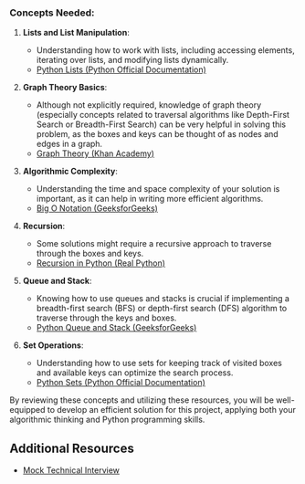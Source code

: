 ### Concepts Needed:

1.  **Lists and List Manipulation**:
    
    *   Understanding how to work with lists, including accessing elements, iterating over lists, and modifying lists dynamically.
    *   [Python Lists (Python Official Documentation)](https://docs.python.org/3/tutorial/datastructures.html)
2.  **Graph Theory Basics**:
    
    *   Although not explicitly required, knowledge of graph theory (especially concepts related to traversal algorithms like Depth-First Search or Breadth-First Search) can be very helpful in solving this problem, as the boxes and keys can be thought of as nodes and edges in a graph.
    *   [Graph Theory (Khan Academy)](https://www.khanacademy.org/computing/computer-science/algorithms/graph-representation/a/representing-graphs)
3.  **Algorithmic Complexity**:
    
    *   Understanding the time and space complexity of your solution is important, as it can help in writing more efficient algorithms.
    *   [Big O Notation (GeeksforGeeks)](https://www.geeksforgeeks.org/asymptotic-notation-and-analysis-based-on-input-size-of-algorithms/)
4.  **Recursion**:
    
    *   Some solutions might require a recursive approach to traverse through the boxes and keys.
    *   [Recursion in Python (Real Python)](https://realpython.com/python-recursion/)
5.  **Queue and Stack**:
    
    *   Knowing how to use queues and stacks is crucial if implementing a breadth-first search (BFS) or depth-first search (DFS) algorithm to traverse through the keys and boxes.
    *   [Python Queue and Stack (GeeksforGeeks)](https://www.geeksforgeeks.org/queue-in-python/)
6.  **Set Operations**:
    
    *   Understanding how to use sets for keeping track of visited boxes and available keys can optimize the search process.
    *   [Python Sets (Python Official Documentation)](https://docs.python.org/3/tutorial/datastructures.html#sets)

By reviewing these concepts and utilizing these resources, you will be well-equipped to develop an efficient solution for this project, applying both your algorithmic thinking and Python programming skills.

Additional Resources
--------------------

*   [Mock Technical Interview](https://www.youtube.com/watch?v=V8DGdPkBBxg)


